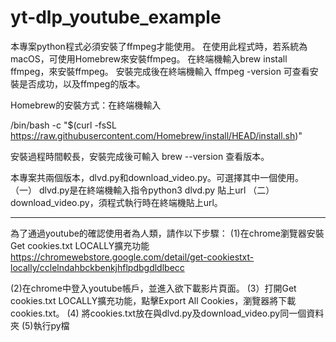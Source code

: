 # yt-dlp_youtube_example

本專案python程式必須安裝了ffmpeg才能使用。
在使用此程式時，若系統為macOS，可使用Homebrew來安裝ffmpeg。
在終端機輸入brew install ffmpeg，來安裝ffmpeg。
安裝完成後在終端機輸入 ffmpeg -version 可查看安裝是否成功，以及ffmpeg的版本。

Homebrew的安裝方式：在終端機輸入

/bin/bash -c "$(curl -fsSL https://raw.githubusercontent.com/Homebrew/install/HEAD/install.sh)"

安裝過程時間較長，安裝完成後可輸入
brew --version 查看版本。

本專案共兩個版本，dlvd.py和download_video.py。可選擇其中一個使用。
（一） dlvd.py是在終端機輸入指令python3 dlvd.py 貼上url
（二）download_video.py，須程式執行時在終端機貼上url。



-----------------------------------------------------------------------------------------------------------
為了通過youtube的確認使用者為人類，請作以下步驟：
(1)在chrome瀏覽器安裝Get cookies.txt LOCALLY擴充功能
https://chromewebstore.google.com/detail/get-cookiestxt-locally/cclelndahbckbenkjhflpdbgdldlbecc

(2)在chrome中登入youtube帳戶，並進入欲下載影片頁面。
(3）打開Get cookies.txt LOCALLY擴充功能，點擊Export All Cookies，瀏覽器將下載cookies.txt。
(4) 將cookies.txt放在與dlvd.py及download_video.py同一個資料夾
(5)執行py檔

